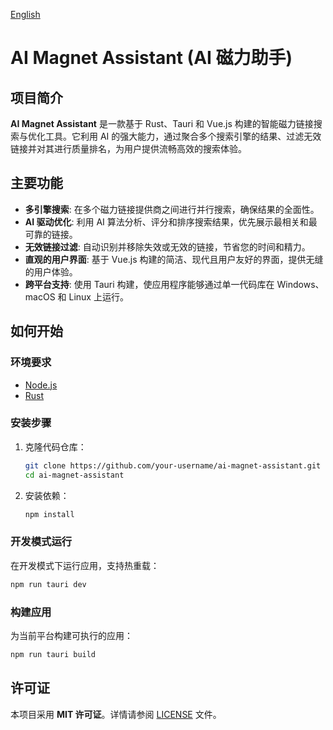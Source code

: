 [English](README.md)

# AI Magnet Assistant (AI 磁力助手)

## 项目简介

**AI Magnet Assistant** 是一款基于 Rust、Tauri 和 Vue.js 构建的智能磁力链接搜索与优化工具。它利用 AI 的强大能力，通过聚合多个搜索引擎的结果、过滤无效链接并对其进行质量排名，为用户提供流畅高效的搜索体验。

## 主要功能

-   **多引擎搜索**: 在多个磁力链接提供商之间进行并行搜索，确保结果的全面性。
-   **AI 驱动优化**: 利用 AI 算法分析、评分和排序搜索结果，优先展示最相关和最可靠的链接。
-   **无效链接过滤**: 自动识别并移除失效或无效的链接，节省您的时间和精力。
-   **直观的用户界面**: 基于 Vue.js 构建的简洁、现代且用户友好的界面，提供无缝的用户体验。
-   **跨平台支持**: 使用 Tauri 构建，使应用程序能够通过单一代码库在 Windows、macOS 和 Linux 上运行。

## 如何开始

### 环境要求

-   [Node.js](https://nodejs.org/zh-cn/)
-   [Rust](https://www.rust-lang.org/zh-CN/tools/install)

### 安装步骤

1.  克隆代码仓库：
    ```bash
    git clone https://github.com/your-username/ai-magnet-assistant.git
    cd ai-magnet-assistant
    ```

2.  安装依赖：
    ```bash
    npm install
    ```

### 开发模式运行

在开发模式下运行应用，支持热重载：

```bash
npm run tauri dev
```

### 构建应用

为当前平台构建可执行的应用：

```bash
npm run tauri build
```

## 许可证

本项目采用 **MIT 许可证**。详情请参阅 [LICENSE](LICENSE) 文件。